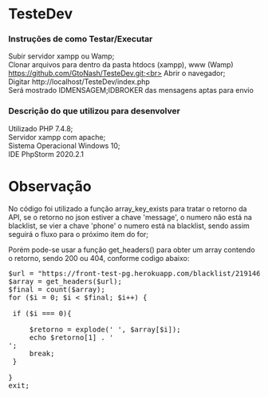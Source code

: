 # TesteDev

<h3>Instruções de como Testar/Executar</h3>

Subir servidor xampp ou Wamp;<br>
Clonar arquivos para dentro da pasta htdocs (xampp), www (Wamp) https://github.com/GtoNash/TesteDev.git;<br>
Abrir o navegador;<br>
Digitar http://localhost/TesteDev/index.php<br>
Será mostrado IDMENSAGEM;IDBROKER das mensagens aptas para envio

<h3>Descrição do que utilizou para desenvolver</h3>
Utilizado PHP 7.4.8;<br>
Servidor xampp com apache;<br>
Sistema Operacional Windows 10;<br>
IDE PhpStorm 2020.2.1

# Observação

No código foi utilizado a função array_key_exists para tratar o retorno da API, se o retorno no json estiver a chave 'message', o numero não está na blacklist, se vier a chave 'phone' o numero está na blacklist, sendo assim seguirá o fluxo para o próximo item do for;

Porém pode-se usar a função get_headers() para obter um array contendo o retorno, sendo 200 ou 404, conforme codigo abaixo:<br>

<pre>
$url = "https://front-test-pg.herokuapp.com/blacklist/21914683666";
$array = get_headers($url);
$final = count($array);
for ($i = 0; $i < $final; $i++) {

 if ($i === 0){

     $retorno = explode(' ', $array[$i]);
     echo $retorno[1] . '<br>';
     break;
 }

}
exit;

</pre>


